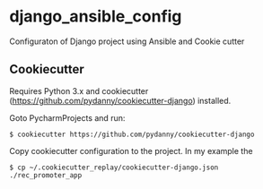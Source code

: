 # django_ansible_config
Configuraton of Django project using Ansible and Cookie cutter

## Cookiecutter

Requires Python 3.x and cookiecutter (https://github.com/pydanny/cookiecutter-django) installed.

Goto PycharmProjects and run:

    $ cookiecutter https://github.com/pydanny/cookiecutter-django
    
Copy cookiecutter configuration to the project. In my example the 

    $ cp ~/.cookiecutter_replay/cookiecutter-django.json ./rec_promoter_app
